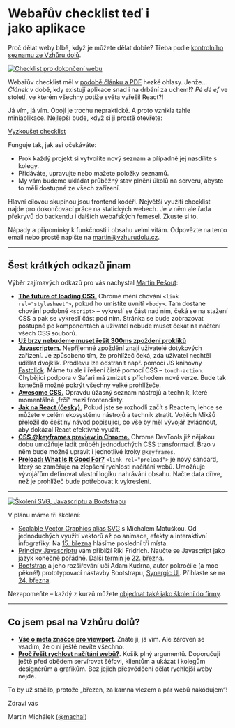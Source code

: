 # Webařův checklist teď i jako&nbsp;aplikace

Proč dělat weby blbě, když je můžete dělat dobře? Třeba podle [kontrolního seznamu ze Vzhůru dolů](http://www.vzhurudolu.cz/checklist).

[![Checklist pro dokončení webu](https://gallery.mailchimp.com/d6be2f1899eba6a7651157403/images/9d3a7d0e-c377-4156-8ddd-a912ff462ddb.jpg)](http://www.vzhurudolu.cz/checklist)

Webařův checklist měl v [podobě článku a PDF](http://www.vzhurudolu.cz/prirucka/checklist) hezké ohlasy. Jenže… *Článek*  v době, kdy existují aplikace snad i na drbání za uchem!? *Pé dé ef*  ve století, ve kterém všechny potíže světa vyřešil React?!

Já vím, já vím. Obojí je trochu nepraktické. A proto vznikla tahle miniaplikace. Nejlepší bude, když si ji prostě otevřete:

<p class="text-center">
<a href="http://www.vzhurudolu.cz/checklist" class="button">Vyzkoušet checklist</a>
</p>

Funguje tak, jak asi očekáváte:

- Prok každý projekt si vytvoříte nový seznam a případně jej nasdílíte s kolegy.
- Přidáváte, upravujte nebo mažete položky seznamů.
- My vám budeme ukládat průběžný stav plnění úkolů na serveru, abyste to měli dostupné ze všech zařízení.

Hlavní cílovou skupinou jsou frontend kodéři. Největší využití checklist najde pro dokončovací práce na statických webech. Je v něm ale řada překryvů do backendu i dalších webařských řemesel. Zkuste si to.

Nápady a připomínky k funkčnosti i obsahu velmi vítám. Odpovězte na tento email nebo prostě napište na [martin@vzhurudolu.cz](mailto:martin@vzhurudolu.cz).

---

## Šest krátkých odkazů jinam

Výběr zajímavých odkazů pro vás nachystal [Martin Pešout](http://www.twitter.com/martinpesout):

- **[The future of loading CSS.](https://jakearchibald.com/2016/link-in-body/)** Chrome mění chování `<link rel="stylesheet">`, pokud ho umístíte uvnitř `<body>`. Tam dostane chování podobné `<script>` – vykreslí se část nad ním, čeká se na stažení CSS a pak se vykreslí část pod ním. Stránka se bude zobrazovat postupně po komponentách a uživatel nebude muset čekat na načtení všech CSS souborů. 
- **[Už brzy nebudeme muset řešit 300ms zpoždení prokliků Javascriptem.](https://gist.github.com/gajus/bbf06ea2e37047b01e70)** Nepříjemné zpoždění znají uživatelé dotykových zařízení. Je způsobeno tím, že prohlížeč čeká, zda uživatel nechtěl udělat dvojklik. Prodlevu lze odstranit např. pomocí JS knihovny [Fastclick](https://github.com/ftlabs/fastclick). Máme tu ale i řešení čistě pomocí CSS – `touch-action`. Chybějící podpora v Safari má zmizet s příchodem nové verze. Bude tak konečně možné pokrýt všechny velké prohlížeče.
- **[Awesome CSS.](https://github.com/sindresorhus/awesome)** Opravdu úžasný seznam nástrojů a technik, které momentálně „frčí“ mezi frontendisty.
- **[Jak na React (česky).](https://github.com/petehunt/react-howto/blob/master/README-cs.md)** Pokud jste se rozhodli začít s Reactem, lehce se můžete v celém ekosystému nástrojů a technik ztratit. Vojtěch Mikšů přeložil do češtiny návod popisující, co vše by měl vývojář zvládnout, aby dokázal React efektivně využít.
- **[CSS @keyframes preview in Chrome.](https://twitter.com/ChromeDevTools/status/694966453376675840)** Chrome DevTools již nějakou dobu umožňuje ladit průběh jednoduchých CSS transformací. Brzo v něm bude možné upravit i jednotlivé kroky `@keyframes`.
- **[Preload: What Is It Good For?](https://www.smashingmagazine.com/2016/02/preload-what-is-it-good-for/)** `<link rel="preload">` je nový sandard, který se zaměřuje na zlepšení rychlosti načítání webů. Umožňuje vývojářům definovat vlastní logiku nahrávání obsahu. Načte data dříve, než je prohlížeč bude potřebovat k vykreslení.

---


[![Školení SVG, Javascriptu a Bootstrapu](https://gallery.mailchimp.com/d6be2f1899eba6a7651157403/images/d55ab17d-2ab7-4cd2-a83c-c9d504e9aecd.png)](http://www.vzhurudolu.cz/kurzy)

V plánu máme tři školení:

* [Scalable Vector Graphics alias SVG](http://www.vzhurudolu.cz/kurzy/svg) s Michalem Matuškou. Od jednoduchých využití vektorů až po animace, efekty a interaktivní infografiky. Na [15. března](http://www.vzhurudolu.cz/kurzy/svg) hlásíme poslední tři místa.
* [Principy Javascriptu](http://www.vzhurudolu.cz/kurzy/javascript) vám přiblíží Riki Fridrich. Naučte se Javascript jako jazyk konečně pořádně.  Další termín je [22. března](http://www.vzhurudolu.cz/kurzy/javascript).
* [Bootstrap](http://www.vzhurudolu.cz/kurzy/bootstrap) a jeho rozšiřování učí Adam Kudrna, autor pokročilé (a moc pěkné!) prototypovací nástavby Bootstrapu, [Synergic UI](http://ui.synergic.cz/).  Přihlaste se na [24. března](http://www.vzhurudolu.cz/kurzy/bootstrap).

Nezapomeňte – každý z kurzů můžete [objednat také jako školení do firmy](http://www.vzhurudolu.cz/kurzy#inhouse).

---

## Co jsem psal na Vzhůru&nbsp;dolů?

- **[Vše o meta značce pro viewport](http://www.vzhurudolu.cz/prirucka/viewport-meta)**. Znáte ji, já vím. Ale zároveň se vsadím, že o ní ještě nevíte všechno.
- **[Proč řešit rychlost načítání webů?](http://www.vzhurudolu.cz/prirucka/rychlost-nacitani-proc)**. Košík plný argumentů. Doporučuji ještě před obědem servírovat šéfovi, klientům a ukázat i kolegům designérům a grafikům. Bez jejich přesvědčení dělat rychlejší weby nejde.

To by už stačilo, protože „březen, za kamna vlezem a pár webů nakódujem“!

Zdraví vás

Martin Michálek ([@machal](http://www.twitter.com/machal))
